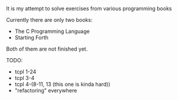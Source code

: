 It is my attempt to solve exercises from various programming books

Currently there are only two books:
* The C Programming Language
* Starting Forth

Both of them are not finished yet.

TODO:
* tcpl 1-24
* tcpl 3-4
* tcpl 4-(8-11, 13 (this one is kinda hard))
* "refactoring" everywhere
